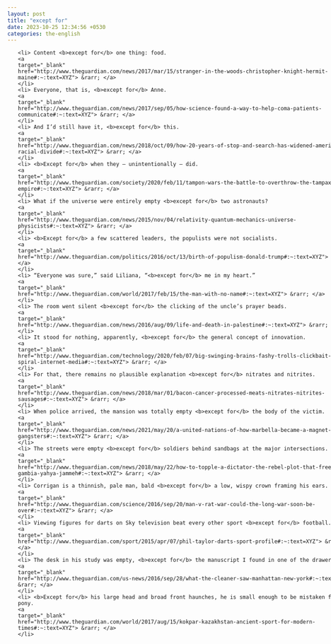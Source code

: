 ```yaml
---
layout: post
title: "except for"
date: 2023-10-25 12:34:56 +0530
categories: the-english
---
```

<style>
@media only screen and (min-width: 768px) {
    ol {
        width: 768px;
        margin: 0 auto;
    }
  }
ol li {
    font-size: 18px;
    line-height: 1.5;
    padding-bottom: 8px;
}
</style>
<ol>

    <li> Content <b>except for</b> one thing: food.
    <a 
    target="_blank" 
    href="http://www.theguardian.com/news/2017/mar/15/stranger-in-the-woods-christopher-knight-hermit-maine#:~:text=XYZ"> &rarr; </a>
    </li>
    <li> Everyone, that is, <b>except for</b> Anne.
    <a 
    target="_blank" 
    href="http://www.theguardian.com/news/2017/sep/05/how-science-found-a-way-to-help-coma-patients-communicate#:~:text=XYZ"> &rarr; </a>
    </li>
    <li> And I’d still have it, <b>except for</b> this.
    <a 
    target="_blank" 
    href="http://www.theguardian.com/news/2018/oct/09/how-20-years-of-stop-and-search-has-widened-americas-racial-divide#:~:text=XYZ"> &rarr; </a>
    </li>
    <li> <b>Except for</b> when they – unintentionally – did.
    <a 
    target="_blank" 
    href="http://www.theguardian.com/society/2020/feb/11/tampon-wars-the-battle-to-overthrow-the-tampax-empire#:~:text=XYZ"> &rarr; </a>
    </li>
    <li> What if the universe were entirely empty <b>except for</b> two astronauts?
    <a 
    target="_blank" 
    href="http://www.theguardian.com/news/2015/nov/04/relativity-quantum-mechanics-universe-physicists#:~:text=XYZ"> &rarr; </a>
    </li>
    <li> <b>Except for</b> a few scattered leaders, the populists were not socialists.
    <a 
    target="_blank" 
    href="http://www.theguardian.com/politics/2016/oct/13/birth-of-populism-donald-trump#:~:text=XYZ"> &rarr; </a>
    </li>
    <li> “Everyone was sure,” said Liliana, “<b>except for</b> me in my heart.”
    <a 
    target="_blank" 
    href="http://www.theguardian.com/world/2017/feb/15/the-man-with-no-name#:~:text=XYZ"> &rarr; </a>
    </li>
    <li> The room went silent <b>except for</b> the clicking of the uncle’s prayer beads.
    <a 
    target="_blank" 
    href="http://www.theguardian.com/news/2016/aug/09/life-and-death-in-palestine#:~:text=XYZ"> &rarr; </a>
    </li>
    <li> It stood for nothing, apparently, <b>except for</b> the general concept of innovation.
    <a 
    target="_blank" 
    href="http://www.theguardian.com/technology/2020/feb/07/big-swinging-brains-fashy-trolls-clickbait-death-spiral-internet-media#:~:text=XYZ"> &rarr; </a>
    </li>
    <li> For that, there remains no plausible explanation <b>except for</b> nitrates and nitrites.
    <a 
    target="_blank" 
    href="http://www.theguardian.com/news/2018/mar/01/bacon-cancer-processed-meats-nitrates-nitrites-sausages#:~:text=XYZ"> &rarr; </a>
    </li>
    <li> When police arrived, the mansion was totally empty <b>except for</b> the body of the victim.
    <a 
    target="_blank" 
    href="http://www.theguardian.com/news/2021/may/20/a-united-nations-of-how-marbella-became-a-magnet-for-gangsters#:~:text=XYZ"> &rarr; </a>
    </li>
    <li> The streets were empty <b>except for</b> soldiers behind sandbags at the major intersections.
    <a 
    target="_blank" 
    href="http://www.theguardian.com/news/2018/may/22/how-to-topple-a-dictator-the-rebel-plot-that-freed-the-gambia-yahya-jammeh#:~:text=XYZ"> &rarr; </a>
    </li>
    <li> Corrigan is a thinnish, pale man, bald <b>except for</b> a low, wispy crown framing his ears.
    <a 
    target="_blank" 
    href="http://www.theguardian.com/science/2016/sep/20/man-v-rat-war-could-the-long-war-soon-be-over#:~:text=XYZ"> &rarr; </a>
    </li>
    <li> Viewing figures for darts on Sky television beat every other sport <b>except for</b> football.
    <a 
    target="_blank" 
    href="http://www.theguardian.com/sport/2015/apr/07/phil-taylor-darts-sport-profile#:~:text=XYZ"> &rarr; </a>
    </li>
    <li> The desk in his study was empty, <b>except for</b> the manuscript I found in one of the drawers.
    <a 
    target="_blank" 
    href="http://www.theguardian.com/us-news/2016/sep/28/what-the-cleaner-saw-manhattan-new-york#:~:text=XYZ"> &rarr; </a>
    </li>
    <li> <b>Except for</b> his large head and broad front haunches, he is small enough to be mistaken for a pony.
    <a 
    target="_blank" 
    href="http://www.theguardian.com/world/2017/aug/15/kokpar-kazakhstan-ancient-sport-for-modern-times#:~:text=XYZ"> &rarr; </a>
    </li>